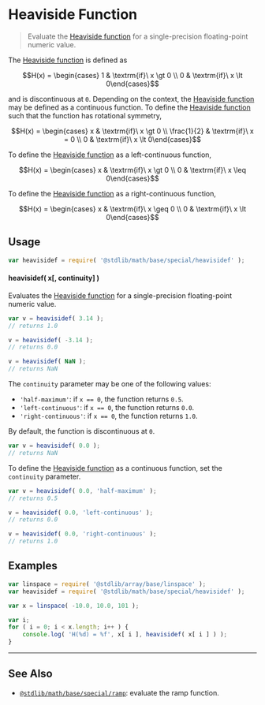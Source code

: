 <!--

@license Apache-2.0

Copyright (c) 2018 The Stdlib Authors.

Licensed under the Apache License, Version 2.0 (the "License");
you may not use this file except in compliance with the License.
You may obtain a copy of the License at

   http://www.apache.org/licenses/LICENSE-2.0

Unless required by applicable law or agreed to in writing, software
distributed under the License is distributed on an "AS IS" BASIS,
WITHOUT WARRANTIES OR CONDITIONS OF ANY KIND, either express or implied.
See the License for the specific language governing permissions and
limitations under the License.

-->

# Heaviside Function

> Evaluate the [Heaviside function][heaviside-function] for a single-precision floating-point numeric value.

<section class="intro">

The [Heaviside function][heaviside-function] is defined as

<!-- <equation class="equation" label="eq:heaviside_function" align="center" raw="H(x) = \begin{cases} 1 & \textrm{if}\ x \gt 0 \\ 0 & \textrm{if}\ x \lt 0\end{cases}" alt="Heaviside function."> -->

```math
H(x) = \begin{cases} 1 & \textrm{if}\ x \gt 0 \\ 0 & \textrm{if}\ x \lt 0\end{cases}
```

<!-- <div class="equation" align="center" data-raw-text="H(x) = \begin{cases} 1 &amp; \textrm{if}\ x \gt 0 \\ 0 &amp; \textrm{if}\ x \lt 0\end{cases}" data-equation="eq:heaviside_function">
    <img src="https://cdn.jsdelivr.net/gh/stdlib-js/stdlib@bb29798906e119fcb2af99e94b60407a270c9b32/lib/node_modules/@stdlib/math/base/special/heaviside/docs/img/equation_heaviside_function.svg" alt="Heaviside function.">
    <br>
</div> -->

<!-- </equation> -->

and is discontinuous at `0`. Depending on the context, the [Heaviside function][heaviside-function] may be defined as a continuous function. To define the [Heaviside function][heaviside-function] such that the function has rotational symmetry,

<!-- <equation class="equation" label="eq:heaviside_function_half_maximum" align="center" raw="H(x) = \begin{cases} x & \textrm{if}\ x \gt 0 \\ \frac{1}{2} & \textrm{if}\ x = 0 \\ 0 & \textrm{if}\ x \lt 0\end{cases}" alt="Heaviside function half-maximum."> -->

```math
H(x) = \begin{cases} x & \textrm{if}\ x \gt 0 \\ \frac{1}{2} & \textrm{if}\ x = 0 \\ 0 & \textrm{if}\ x \lt 0\end{cases}
```

<!-- <div class="equation" align="center" data-raw-text="H(x) = \begin{cases} x &amp; \textrm{if}\ x \gt 0 \\ \frac{1}{2} &amp; \textrm{if}\ x = 0 \\ 0 &amp; \textrm{if}\ x \lt 0\end{cases}" data-equation="eq:heaviside_function_half_maximum">
    <img src="https://cdn.jsdelivr.net/gh/stdlib-js/stdlib@bb29798906e119fcb2af99e94b60407a270c9b32/lib/node_modules/@stdlib/math/base/special/heaviside/docs/img/equation_heaviside_function_half_maximum.svg" alt="Heaviside function half-maximum.">
    <br>
</div> -->

<!-- </equation> -->

To define the [Heaviside function][heaviside-function] as a left-continuous function,

<!-- <equation class="equation" label="eq:heaviside_function_left_continuous" align="center" raw="H(x) = \begin{cases} x & \textrm{if}\ x \gt 0 \\ 0 & \textrm{if}\ x \leq 0\end{cases}" alt="Heaviside function left-continuous."> -->

```math
H(x) = \begin{cases} x & \textrm{if}\ x \gt 0 \\ 0 & \textrm{if}\ x \leq 0\end{cases}
```

<!-- <div class="equation" align="center" data-raw-text="H(x) = \begin{cases} x &amp; \textrm{if}\ x \gt 0 \\ 0 &amp; \textrm{if}\ x \leq 0\end{cases}" data-equation="eq:heaviside_function_left_continuous">
    <img src="https://cdn.jsdelivr.net/gh/stdlib-js/stdlib@bb29798906e119fcb2af99e94b60407a270c9b32/lib/node_modules/@stdlib/math/base/special/heaviside/docs/img/equation_heaviside_function_left_continuous.svg" alt="Heaviside function left-continuous.">
    <br>
</div> -->

<!-- </equation> -->

To define the [Heaviside function][heaviside-function] as a right-continuous function,

<!-- <equation class="equation" label="eq:heaviside_function_right_continuous" align="center" raw="H(x) = \begin{cases} x & \textrm{if}\ x \geq 0 \\ 0 & \textrm{if}\ x \lt 0\end{cases}" alt="Heaviside function right-continuous."> -->

```math
H(x) = \begin{cases} x & \textrm{if}\ x \geq 0 \\ 0 & \textrm{if}\ x \lt 0\end{cases}
```

<!-- <div class="equation" align="center" data-raw-text="H(x) = \begin{cases} x &amp; \textrm{if}\ x \geq 0 \\ 0 &amp; \textrm{if}\ x \lt 0\end{cases}" data-equation="eq:heaviside_function_right_continuous">
    <img src="https://cdn.jsdelivr.net/gh/stdlib-js/stdlib@bb29798906e119fcb2af99e94b60407a270c9b32/lib/node_modules/@stdlib/math/base/special/heaviside/docs/img/equation_heaviside_function_right_continuous.svg" alt="Heaviside function right-continuous.">
    <br>
</div> -->

<!-- </equation> -->

</section>

<!-- /.intro -->

<section class="usage">

## Usage

```javascript
var heavisidef = require( '@stdlib/math/base/special/heavisidef' );
```

#### heavisidef( x\[, continuity] )

Evaluates the [Heaviside function][heaviside-function] for a single-precision floating-point numeric value.

```javascript
var v = heavisidef( 3.14 );
// returns 1.0

v = heavisidef( -3.14 );
// returns 0.0

v = heavisidef( NaN );
// returns NaN
```

The `continuity` parameter may be one of the following values:

-   `'half-maximum'`: if `x == 0`, the function returns `0.5`.
-   `'left-continuous'`: if `x == 0`, the function returns `0.0`.
-   `'right-continuous'`: if `x == 0`, the function returns `1.0`.

By default, the function is discontinuous at `0`.

```javascript
var v = heavisidef( 0.0 );
// returns NaN
```

To define the [Heaviside function][heaviside-function] as a continuous function, set the `continuity` parameter.

```javascript
var v = heavisidef( 0.0, 'half-maximum' );
// returns 0.5

v = heavisidef( 0.0, 'left-continuous' );
// returns 0.0

v = heavisidef( 0.0, 'right-continuous' );
// returns 1.0
```

</section>

<!-- /.usage -->

<section class="examples">

## Examples

<!-- eslint no-undef: "error" -->

```javascript
var linspace = require( '@stdlib/array/base/linspace' );
var heavisidef = require( '@stdlib/math/base/special/heavisidef' );

var x = linspace( -10.0, 10.0, 101 );

var i;
for ( i = 0; i < x.length; i++ ) {
    console.log( 'H(%d) = %f', x[ i ], heavisidef( x[ i ] ) );
}
```

</section>

<!-- /.examples -->

<!-- Section for related `stdlib` packages. Do not manually edit this section, as it is automatically populated. -->

<section class="related">

* * *

## See Also

-   <span class="package-name">[`@stdlib/math/base/special/ramp`][@stdlib/math/base/special/ramp]</span><span class="delimiter">: </span><span class="description">evaluate the ramp function.</span>

</section>

<!-- /.related -->

<!-- Section for all links. Make sure to keep an empty line after the `section` element and another before the `/section` close. -->

<section class="links">

[heaviside-function]: https://en.wikipedia.org/wiki/Heaviside_step_function

<!-- <related-links> -->

[@stdlib/math/base/special/ramp]: https://github.com/stdlib-js/stdlib/tree/develop/lib/node_modules/%40stdlib/math/base/special/ramp

<!-- </related-links> -->

</section>

<!-- /.links -->
